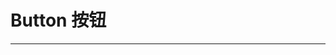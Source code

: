 # Button 按钮

---

<common-api title="Attributes" :apiData="[
  { params: '...', describe: '所有element-ui按钮组件的属性及方法，参见 [文档](https://element.eleme.cn/#/zh-CN/component/button#attributes)', type: '...', optionValue: '...', defaultValue: '...' },
  { params: 'show', describe: '是否展示', type: 'boolean', optionValue: 'true/false', defaultValue: 'true' }
]" />
